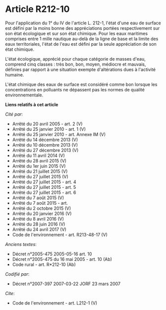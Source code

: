 # Article R212-10

Pour l'application du 1° du IV de l'article L. 212-1, l'état d'une eau de surface est défini par la moins bonne des
appréciations portées respectivement sur son état écologique et sur son état chimique. Pour les eaux maritimes comprises
entre 1 mille nautique au-delà de la ligne de base et la limite des eaux territoriales, l'état de l'eau est défini par la
seule appréciation de son état chimique. 

L'état écologique, apprécié pour chaque catégorie de masses d'eau, comprend cinq classes : très bon, bon, moyen, médiocre et
mauvais, définies par rapport à une situation exempte d'altérations dues à l'activité humaine. 

L'état chimique des eaux de surface est considéré comme bon lorsque les concentrations en polluants ne dépassent pas les
normes de qualité environnementale.

**Liens relatifs à cet article**

_Cité par_:

  - Arrêté du 20 avril 2005 - art. 2 (V)
  - Arrêté du 25 janvier 2010 - art. 1 (V)
  - Arrêté du 25 janvier 2010 - art. Annexe IM (V)
  - Arrêté du 14 décembre 2013 (V)
  - Arrêté du 10 décembre 2013 (V)
  - Arrêté du 27 décembre 2013 (V)
  - Arrêté du 11 avril 2014 (V)
  - Arrêté du 28 avril 2015 (V)
  - Arrêté du 1er juin 2015 (V)
  - Arrêté du 21 juillet 2015 (V)
  - Arrêté du 27 juillet 2015 (V)
  - Arrêté du 27 juillet 2015 - art. 4
  - Arrêté du 27 juillet 2015 - art. 5
  - Arrêté du 27 juillet 2015 - art. 6
  - Arrêté du 7 août 2015 (V)
  - Arrêté du 7 août 2015 - art.
  - Arrêté du 2 octobre 2015 (V)
  - Arrêté du 20 janvier 2016 (V)
  - Arrêté du 8 avril 2016 (V)
  - Arrêté du 28 juin 2016 (V)
  - Arrêté du 24 avril 2017 (V)
  - Code de l'environnement - art. R213-48-17 (V)

_Anciens textes_:

  - Décret n°2005-475 2005-05-16 art. 10
  - Décret n°2005-475 du 16 mai 2005 - art. 10 (Ab)
  - Code rural - art. R*212-10 (Ab)

_Codifié par_:

  - Décret n°2007-397 2007-03-22 JORF 23 mars 2007

_Cite_:

  - Code de l'environnement - art. L212-1 (V)

